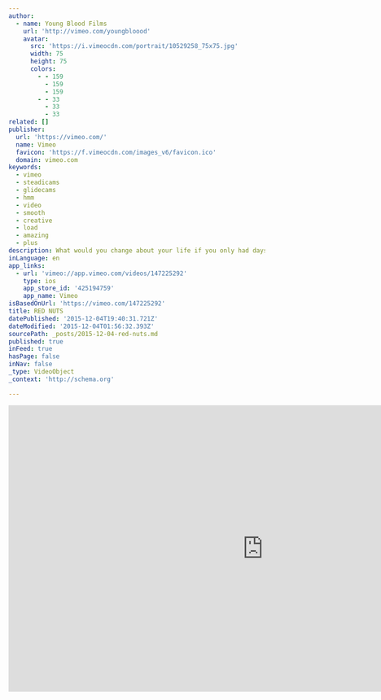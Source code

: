 ```yaml
---
author:
  - name: Young Blood Films
    url: 'http://vimeo.com/youngbloood'
    avatar:
      src: 'https://i.vimeocdn.com/portrait/10529258_75x75.jpg'
      width: 75
      height: 75
      colors:
        - - 159
          - 159
          - 159
        - - 33
          - 33
          - 33
related: []
publisher:
  url: 'https://vimeo.com/'
  name: Vimeo
  favicon: 'https://f.vimeocdn.com/images_v6/favicon.ico'
  domain: vimeo.com
keywords:
  - vimeo
  - steadicams
  - glidecams
  - hmm
  - video
  - smooth
  - creative
  - load
  - amazing
  - plus
description: What would you change about your life if you only had days left?
inLanguage: en
app_links:
  - url: 'vimeo://app.vimeo.com/videos/147225292'
    type: ios
    app_store_id: '425194759'
    app_name: Vimeo
isBasedOnUrl: 'https://vimeo.com/147225292'
title: RED NUTS
datePublished: '2015-12-04T19:40:31.721Z'
dateModified: '2015-12-04T01:56:32.393Z'
sourcePath: _posts/2015-12-04-red-nuts.md
published: true
inFeed: true
hasPage: false
inNav: false
_type: VideoObject
_context: 'http://schema.org'

---
```

<iframe src="https://cdn.embedly.com/widgets/media.html?src=https%3A%2F%2Fplayer.vimeo.com%2Fvideo%2F147225292&amp;url=https%3A%2F%2Fvimeo.com%2F147225292&amp;image=http%3A%2F%2Fi.vimeocdn.com%2Fvideo%2F545866497_1280.jpg&amp;key=b7d04c9b404c499eba89ee7072e1c4f7&amp;type=text%2Fhtml&amp;schema=vimeo" width="1000" height="563" scrolling="no" frameborder="0" allowfullscreen="allowfullscreen" style=""></iframe>